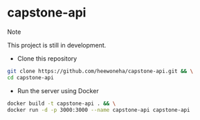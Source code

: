 # capstone-api

> [!Note]
> This project is still in development.

- Clone this repository
```bash
git clone https://github.com/heewoneha/capstone-api.git && \
cd capstone-api
```

- Run the server using Docker
```bash
docker build -t capstone-api . && \
docker run -d -p 3000:3000 --name capstone-api capstone-api
```
